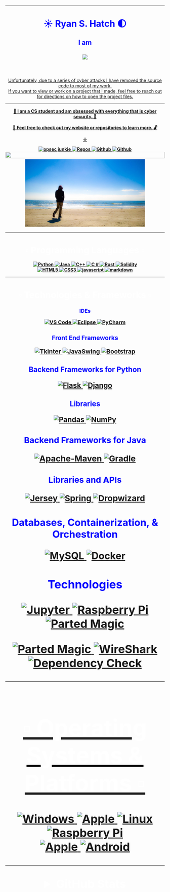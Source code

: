 <!--
****************************************************************************************
Title: README.md                 *******************************************************
Developed by: Ryan Hatch         *******************************************************
Last Updated: March 18 2024      *******************************************************
Version: 3.0                     *******************************************************
****************************************************************************************
-->

<!DOCTYPE html>
<html lang="en">
  <head>
    <meta charset="UTF-8">
    <meta name="viewport" content="width=device-width, initial-scale=1.0">
  </head>
  <body>
    <hr>
    <h1 align="center" style="color: blue;">☀️ Ryan S. Hatch 🌓</h1>
    <h2 align="center" style="color: blue;">I am <p align="center">
        <a href="https://ryanshatch.com">
          <img src="https://readme-typing-svg.demolab.com/?lines=a%20programmer.;a%20data%20analyst.;addicted%20to%20machine learning.;obsessed%20with%20cryptography.;obsessed%20with%20data%20and%20security.;a%20passionate%20blue%20teamer.;a%20versatile%20specialist.%20&font=Fira%20Code&center=true&width=360&height=42&color=89CFF0&vCenter=true&size=18&pause=33">
    </h2>
    <!-- </p><p align="center"> -->
    <br>
    <p align="center">Unfortunately, due to a series of cyber attacks I have removed the source code to most of my work. <br>If you want to view or work on a project that I made, feel free to reach out for directions on how to open the project files. </p>
    <hr>
    <p align="center">
      <!--       <br> -->
      <b>📘 I am a CS student and am obsessed with everything that is cyber security. 📘 <br>
        <br>🔐 Feel free to check out my website or repositories to learn more. 🔓
    </p>
    <div align="center">
      <p>&darr;</p>
      <div>
        <!--     <a href="https://ryanshatch.com/resume"><img src="https://img.shields.io/badge/Resume:_-ryanshatch.me-blue?style=flat-square&logo=Raspberry%20Pi" alt="opsec junkie"></a> -->
        <a href="https://ryanshatch.com">
          <img src="https://img.shields.io/badge/Portfolio:_-ryanshatch.com-blue?style=flat-square&logo=Raspberry%20Pi" alt="opsec junkie">
        </a>
        <a href="https://github.com/ryanshatch/ryanshatch/blob/main/list.md">
          <img src="http://img.shields.io/badge/Projects:_-Organized List-blue?style=flat-square&logo=xbox" alt="Repos">
        </a>
        <a href="https://ryanshatch.com/Flappy-Bird">
          <img src="http://img.shields.io/badge/Sandbox:_-Flappy%20Bird-blue?style=flat-square&logo=Playstation" alt="Github">
        </a>
        <a href=mailto:ryan@rshatch.com>
          <img src="http://img.shields.io/badge/Email:_-Reach%20Out-blue?style=flat-square&logo=Messenger" alt="Github">
        </a>
        <a href="https://ryanshatch.com"></a>
        <img src="https://user-images.githubusercontent.com/73097560/115834477-dbab4500-a447-11eb-908a-139a6edaec5c.gif" style="width: 100%; height: 50%; animation: spin 300s linear infinite;">
        <!--         <style>
          @keyframes spin {
            0% {
              transform: rotate(0deg);
            }
            100% {
              transform: rotate(360deg);
            }
          }
        </style> -->
        <!-- https://user-images.githubusercontent.com/73097560/115834477-dbab4500-a447-11eb-908a-139a6edaec5c.gif -->
        <!--        <h1></h1> -->
        <br>
      </div>
    </div>
    <picture>
      <div style="text-align">
        <div align="center">
          <source media="(prefers-color-scheme: dark)" srcset="https://github.com/ryanshatch/ryanshatch.github.io/blob/main/hhi.jpg">
          <img alt=" " src="https://github.com/ryanshatch/ryanshatch/blob/main/images/hhi.jpg" style="width: 75%; height: 50%;">
        </div>
      </div>
    </picture>
    <hr>
    <!-- <h1></h1> -->
    <h1 align="center" style="color: white;">▫️ Programming Languages ▫️ </h1>
    <p align="center">
      <!--   <h4 align="center">Programming:</h4><p align="center"> -->
      <!-- Back end Languages -->
      <a href="https://github.com/ryanshatch">
        <img src="https://img.shields.io/badge/python-black?style=for-the-badge&logo=python&logoColor=blue" alt="Python">
      </a>
      <a href="https://github.com/ryanshatch">
        <img src="https://img.shields.io/badge/java-black?style=for-the-badge&logo=openjdk&logoColor=blue" alt="Java">
      </a>
      <a href="https://github.com/ryanshatch">
        <img src="https://img.shields.io/badge/c++-black?style=for-the-badge&logo=cplusplus&logoColor=blue" alt="C++">
      </a>
      <a href="https://github.com/ryanshatch">
        <a href="https://github.com/ryanshatch">
          <img src="https://img.shields.io/badge/c%23-%23000000.svg?style=for-the-badge&logo=cplusplus&logoColor=blue" alt="C #">
        </a>
        <a href="https://github.com/imaclone-sol">
          <img src="https://img.shields.io/badge/Rust-black?style=for-the-badge&logo=rust&logoColor=blue" alt="Rust">
        </a>
        <a href="https://github.com/ryanshatch">
          <img src="https://img.shields.io/badge/Solidity-black?style=for-the-badge&logo=solidity&logoColor=blue" alt="Solidity">
        </a>
        <!--       </a> -->
        <br>
        <!--     <h4 align="center">Web Development:</h4><p align="center"> -->
        <!-- Front End Languages -->
        <a href="https://github.com/ryanshatch">
          <img src="https://img.shields.io/badge/html-black?style=for-the-badge&logo=html5&logoColor=white" alt="HTML5">
        </a>
        <a href="https://github.com/ryanshatch">
          <img src="https://img.shields.io/badge/css-black?style=for-the-badge&logo=css3&logoColor=white" alt="CSS3">
        </a>
        <a href="https://github.com/ryanshatch">
          <img src="https://img.shields.io/badge/javascript-black?style=for-the-badge&logo=javascript&logoColor=white" alt="javascript">
        </a>
        <a href="https://github.com/ryanshatch">
          <img src="https://img.shields.io/badge/markdown-%23000000.svg?style=for-the-badge&logo=markdown&logoColor=white" alt="markdown">
        </a>
        <!--   <a href="https://github.com/ryanshatch"><img src="https://img.shields.io/badge/html-black?style=for-the-badge&logo=html" alt="HTML"></a><a href="https://github.com/ryanshatch"><img src="https://img.shields.io/badge/css-black?style=for-the-badge&logo=css" alt="CSS"><a href="https://github.com/ryanshatch">   -->
        <!--   <a href="https://github.com/ryanshatch"><img src="https://img.shields.io/badge/sql-black?style=for-the-badge&logo=mysql" alt="SQL"> -->
      </a>
      <br>
      <hr>
      <!-- <br> -->
      <!-- <h1></h1> -->
    <h1 align="center" style="color: white;">▫️ Technologies & Frameworks ▫️ </h1>
    <p align="center">
    <h3 align="center" style="color: blue;">IDEs <h /3>
        <p align="center">
          <a href="https://github.com/ryanshatch">
            <img src="https://img.shields.io/badge/vscode-black?style=for-the-badge&logo=visual-studio-code&logoColor=blue" alt="VS Code">
          </a>
          </a>
          <a href="https://github.com/ryanshatch">
            <img src="https://img.shields.io/badge/eclipse-black?style=for-the-badge&logo=eclipse&logoColor=blue" alt="Eclipse">
          </a>
          <a href="https://github.com/ryanshatch">
            <img src="https://img.shields.io/badge/pycharm-black?style=for-the-badge&logo=pycharm&logoColor=blue" alt="PyCharm">
          </a>
          <h3 align="center" style="color: blue;">Front End Frameworks <h /3>
        <p align="center">
          <a href="https://github.com/ryanshatch">
            <img src="https://img.shields.io/badge/Tkinter-black?style=for-the-badge&logo=Python&logoColor=blue" alt="Tkinter">
          </a>
          <a href="https://github.com/ryanshatch">
            <img src="https://img.shields.io/badge/Swing-black?style=for-the-badge&logo=openjdk&logoColor=blue" alt="JavaSwing">
          </a>
          <a href="https://github.com/ryanshatch">
            <img src="https://img.shields.io/badge/Bootstrap-black?style=for-the-badge&logo=bootstrap&logoColor=blue" alt="Bootstrap">
          </a>
        <h3 align="center" style="color: blue;">Backend Frameworks for Python <h /3>
            <p align="center">
              <a href="https://github.com/ryanshatch">
                <img src="https://img.shields.io/badge/flask-black?style=for-the-badge&logo=flask&logoColor=blue" alt="Flask">
              </a>
              </a>
              <a href="https://github.com/ryanshatch">
                <img src="https://img.shields.io/badge/django-black?style=for-the-badge&logo=django&logoColor=blue" alt="Django">
              </a>
              </a>
        <h4 align="center" style="color: blue;">Libraries <h /4>
            <p align="center">
              <a href="https://github.com/ryanshatch">
                <img src="https://img.shields.io/badge/pandas-black?style=for-the-badge&logo=pandas&logoColor=white" alt="Pandas">
              </a>
              </a>
              <a href="https://github.com/ryanshatch">
                <img src="https://img.shields.io/badge/numpy-black?style=for-the-badge&logo=numpy&logoColor=white" alt="NumPy">
              </a>
              </a>
              <br>
        <h3 align="center" style="color: blue;">Backend Frameworks for Java <h /3>
            <p align="center">
              <a href="https://github.com/ryanshatch">
                <img src="https://img.shields.io/badge/maven-black?style=for-the-badge&logo=apache-maven&logoColor=blue" alt="Apache-Maven">
              </a>
              </a>
              <a href="https://github.com/ryanshatch">
                <img src="https://img.shields.io/badge/Gradle-black?style=for-the-badge&logo=gradle&logoColor=blue" alt="Gradle">
              </a>
              </a>
        <h4 align="center" style="color: blue;">Libraries and APIs <h /4>
            <p align="center">
              <a href="https://github.com/ryanshatch">
                <img src="https://img.shields.io/badge/JAX RS-black?style=for-the-badge&logo=apache&logoColor=white" alt="Jersey">
              </a>
              <a href="https://github.com/ryanshatch">
                <img src="https://img.shields.io/badge/spring-black?style=for-the-badge&logo=spring&logoColor=white" alt="Spring">
              </a>
              </a>
              <a href="https://github.com/ryanshatch">
                <img src="https://img.shields.io/badge/Dropwizard-black?style=for-the-badge&logo=openjdk&logoColor=white" alt="Dropwizard">
              </a>
                <h3 align="center" style="color: blue;">Databases, Containerization, & Orchestration <h /3>
                    <p align="center">
                      <a href="https://github.com/ryanshatch">
                        <img src="https://img.shields.io/badge/MySQL-black?style=for-the-badge&logo=mysql&logoColor=blue" alt="MySQL">
                        <a href="https://github.com/ryanshatch">
                          <img src="https://img.shields.io/badge/Docker-black?style=for-the-badge&logo=docker&logoColor=blue" alt="Docker">
                        </a>
                      </a>
                    <h3 align="center" style="color: blue;">Technologies <h /3>
                        <p align="center">
                          <a href="https://github.com/ryanshatch">
                            <img src="https://img.shields.io/badge/Jupyter-black?style=for-the-badge&logo=Jupyter&logoColor=blue" alt="Jupyter">
                          </a>
                          <a href="https://github.com/ryanshatch">
                            <img src="https://img.shields.io/badge/raspberry pi-black?style=for-the-badge&logo=raspberry-pi&logoColor=blue" alt="Raspberry Pi">
                          </a>
                          <a href="https://github.com/ryanshatch">
                            <img src="https://img.shields.io/badge/LLMs & AI-black?style=for-the-badge&logo=OpenAI&logoColor=blue" alt="Parted Magic">
                        <p align="center">
                          <a href="https://github.com/ryanshatch">
                            <img src="https://img.shields.io/badge/Parted Magic-black?style=for-the-badge&logo=Tor Browser&logoColor=white" alt="Parted Magic">
                          </a>
                          <a href="https://github.com/ryanshatch">
                            <img src="https://img.shields.io/badge/Wireshark-black?style=for-the-badge&logo=wireshark&logoColor=white" alt="WireShark">
                          </a>
                          <a href="https://github.com/ryanshatch">
                            <img src="https://img.shields.io/badge/OWASP Dependency Check-black?style=for-the-badge&logo=owasp&logoColor=white" alt="Dependency Check">
                          <hr>
                          <!--           <a href="https://github.com/ryanshatch"><img src="https://img.shields.io/badge/parted-magic-black?style=for-the-badge&logo=partedmagic" alt="Parted Magic"></a></p> -->
<!--                           <br>
                          <hr> -->
                          <!-- <h1></h1> -->
                        <h1 align="center" style="color: white;">▫️ Operating Systems & Platforms ▫️ </h1>
                        <p align="center">
                          <a href="https://github.com/ryanshatch">
                            <img src="https://img.shields.io/badge/Windows-black?style=for-the-badge&logo=Windows&logoColor=blue" alt="Windows">
                          </a>
                          <a href="https://github.com/ryanshatch">
                            <img src="https://img.shields.io/badge/Mac-black?style=for-the-badge&logo=Apple&logoColor=blue" alt="Apple">
                          </a>
                          <a href="https://github.com/ryanshatch">
                            <img src="https://img.shields.io/badge/linux-black?style=for-the-badge&logo=Linux&logoColor=blue" alt="Linux">
                            <a href="https://github.com/ryanshatch"></a>
                            <a href="https://github.com/ryanshatch">
                              <img src="https://img.shields.io/badge/raspbian-black?style=for-the-badge&logo=raspberry-pi&logoColor=blue" alt="Raspberry Pi">
                            </a>
                            <br>
                            <!--   <a href="https://github.com/ryanshatch"><img src="https://img.shields.io/badge/Ubuntu-black?style=for-the-badge&logo=Ubuntu" alt="Ubuntu"></a><a href="https://github.com/ryanshatch"><img src="https://img.shields.io/badge/Debian-black?style=for-the-badge&logo=Debian" alt="Debian"></a><a href="https://github.com/ryanshatch"><img src="https://img.shields.io/badge/Mint-black?style=for-the-badge&logo=Linux Mint" alt="Linux Mint"></a><a href="https://github.com/ryanshatch"><img src="https://img.shields.io/badge/Fedora-black?style=for-the-badge&logo=Fedora" alt="Fedora"></a><a href="https://github.com/ryanshatch"><img src="https://img.shields.io/badge/Redhat-black?style=for-the-badge&logo=Redhat" alt="Redhat"></a><br> -->
                            <!--   <a href="https://github.com/ryanshatch"><img src="https://img.shields.io/badge/Alpine-black?style=for-the-badge&logo=Alpine-Linux" alt="Alpine Linux"></a> -->
                            <a href="https://github.com/ryanshatch">
                              <img src="https://img.shields.io/badge/Apple-black?style=for-the-badge&logo=Apple&logoColor=white" alt="Apple">
                            </a>
                            <a href="https://github.com/ryanshatch">
                              <img src="https://img.shields.io/badge/Android-black?style=for-the-badge&logo=Android&logoColor=white" alt="Android">
                            </a>
                        </p>
                        <hr>
                        <!--                     <h1></h1> -->
                        <!--                     <br> -->
                        <details>
                          <!-- GitHub Stats -->
                          <summary align="center" style="color: white;">GitHub Stats</summary>
                          <h1></h1>
                          <!-- Profile Details and Commits -->
                          <p align="center">
                            <a href="https://github.com/ryanshatch">
                              <img src="https://github-readme-streak-stats.herokuapp.com/?user=ryanshatch&hide_border=true&card_width=338&theme=github_dark" alt="Streak Stats">
                            </a>
                            <!--     <a href="https://github.com/ryanshatch"><img src="https://github-readme-stats.vercel.app/api/top-langs/?username=ryanshatch&layout=compact&langs_count=13&theme=transparent" alt="Top Languages"></a></p> -->
                          <p align="center">
                            <a href="https://github.com/ryanshatch">
                              <img src="http://github-profile-summary-cards.vercel.app/api/cards/profile-details?username=ryanshatch&theme=github_dark" alt="Profile Details">
                            </a>
                          </p>
                          <!-- Current Streak and Stats -->
                          <p align="center">
                            <a href="https://github.com/ryanshatch">
                              <img src="http://github-profile-summary-cards.vercel.app/api/cards/productive-time?username=ryanshatch&hide_border=true&card_width=338&theme=github_dark&utcOffset=8" alt="Streak Stats">
                            </a>
                            <a href="https://github.com/ryanshatch">
                              <img src="http://github-profile-summary-cards.vercel.app/api/cards/stats?username=ryanshatch&theme=github_dark" alt="Stats">
                            </a>
                          </p>
                          <!-- Top Languages by Repo and Commit -->
                          <p align="center">
                            <a href="https://github.com/ryanshatch">
                              <img src="http://github-profile-summary-cards.vercel.app/api/cards/repos-per-language?username=ryanshatch&langs_count=13&theme=github_dark&exclude_repo=CSS" alt="By Repo">
                            </a>
                            <a href="https://github.com/ryanshatch">
                              <img src="http://github-profile-summary-cards.vercel.app/api/cards/most-commit-language?username=ryanshatch&langs_count=13&theme=github_dark&exclude=CSS" alt="By Commit">
                            </a>
                          </p>
                          <!-- Most Used Languages -->
                          <p align="center">
                            <a href="https://github.com/ryanshatch">
                              <img src="https://github-readme-stats.vercel.app/api/top-langs/?username=ryanshatch&layout=compact&langs_count=10&theme=transparent&exclude_repo=Inventory-Tracker" alt="Top Languages" style="width: 50%; height: 50%">
                            </a>
                            <!-- </p> -->
                            <hr>
                            <picture>
                              <div align="center">
                                <source media="(prefers-color-scheme: dark)" srcset="https://github.com/ryanshatch/Can-You-Even-Triforce/raw/main/1331599477182.jpg" style="width: 100%; height: auto">
                                <img alt=" " src="https://github.com/ryanshatch/Can-You-Even-Triforce/raw/main/1331599477182.jpg" style="width: 200%;">
                              </div>
                            </picture>
                          <h1></h1>
                          <p align="center">
                            <a href="https://github.com/ryanshatch">
                              <img src="https://komarev.com/ghpvc/?username=ryanshatch&color=blue&style=flat" alt="Profile Views">
                            </a>
                          </p>
